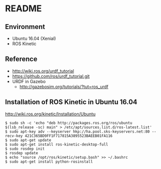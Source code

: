 # README #

## Environment
* Ubuntu 16.04 (Xenial)
* ROS Kinetic

## Reference
* http://wiki.ros.org/urdf_tutorial
* https://github.com/ros/urdf_tutorial.git
* URDF in Gazebo
    * http://gazebosim.org/tutorials/?tut=ros_urdf

## Installation of ROS Kinetic in Ubuntu 16.04
http://wiki.ros.org/kinetic/Installation/Ubuntu
```
$ sudo sh -c 'echo "deb http://packages.ros.org/ros/ubuntu $(lsb_release -sc) main" > /etc/apt/sources.list.d/ros-latest.list'
$ sudo apt-key adv --keyserver hkp://ha.pool.sks-keyservers.net:80 --recv-key 421C365BD9FF1F717815A3895523BAEEB01FA116
$ sudo apt-get update
$ sudo apt-get install ros-kinetic-desktop-full
$ sudo rosdep init
$ rosdep update
$ echo "source /opt/ros/kinetic/setup.bash" >> ~/.bashrc
$ sudo apt-get install python-rosinstall
```
